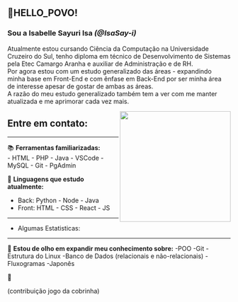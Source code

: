 
## 👋HELLO_POVO!  
### Sou a Isabelle Sayuri Isa <i>(@IsaSay-i)</i>

<div>
  <p align="left">
    Atualmente estou cursando Ciência da Computação na Universidade Cruzeiro do Sul, tenho diploma  
    em técnico de Desenvolvimento de Sistemas pela Etec Camargo Aranha e auxiliar de Administração e de RH. <br> 
    Por agora estou com um estudo generalizado das áreas - expandindo minha base em Front-End e com ênfase em  
    Back-End por ser minha área de interesse apesar de gostar de ambas as áreas. <br> 
    A razão do meu estudo generalizado também tem a ver com me manter atualizada e me aprimorar cada vez mais.  
  </p>
  
  <img align="right" src="https://raw.githubusercontent.com/IsaSay-i/IsaSay-i/main/src/hollow-knight-spin.gif" width="250">
  
  ## Entre em contato:
</div>

<hr>

📚 **Ferramentas familiarizadas:** <br>
    - HTML
    - PHP
    - Java
    - VSCode
    - MySQL
    - Git
    - PgAdmin

🌱 **Linguagens que estudo atualmente:** <br>

- Back:
  Python - Node - Java <br>
- Front:
  HTML - CSS - React - JS

<hr>
     
- Algumas Estatisticas:

<hr>
        
👀 **Estou de olho em expandir meu conhecimento sobre:**
  -POO
  -Git
  -Estrutura do Linux
  -Banco de Dados (relacionais e não-relacionais)
  -Fluxogramas
  -Japonês

🤗

(contribuição jogo da cobrinha)
